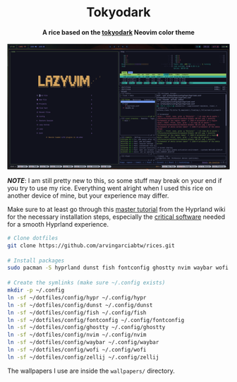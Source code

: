 <h1 align="center">
  Tokyodark
  <h4 align="center">A rice based on the <a href="https://github.com/tiagovla/tokyodark.nvim" target="_blank">tokyodark</a> Neovim color theme</h4>
</h1>

![image](./images/rice-preview-tokyodark.png)

***NOTE***: I am still pretty new to this, so some stuff may break on your end if you try to use my rice. Everything went alright when I used this rice on another device of mine, but your experience may differ.

Make sure to at least go through this [master tutorial](https://wiki.hypr.land/Getting-Started/Master-Tutorial/) from the Hyprland wiki for the necessary installation steps, especially the [critical software](https://wiki.hypr.land/Useful-Utilities/Must-have/) needed for a smooth Hyprland experience.

```bash
# Clone dotfiles
git clone https://github.com/arvingarciabtw/rices.git

# Install packages
sudo pacman -S hyprland dunst fish fontconfig ghostty nvim waybar wofi zellij oh-my-posh

# Create the symlinks (make sure ~/.config exists)
mkdir -p ~/.config
ln -sf ~/dotfiles/config/hypr ~/.config/hypr
ln -sf ~/dotfiles/config/dunst ~/.config/dunst
ln -sf ~/dotfiles/config/fish ~/.config/fish
ln -sf ~/dotfiles/config/fontconfig ~/.config/fontconfig
ln -sf ~/dotfiles/config/ghostty ~/.config/ghostty
ln -sf ~/dotfiles/config/nvim ~/.config/nvim
ln -sf ~/dotfiles/config/waybar ~/.config/waybar
ln -sf ~/dotfiles/config/wofi ~/.config/wofi
ln -sf ~/dotfiles/config/zellij ~/.config/zellij
```

The wallpapers I use are inside the `wallpapers/` directory.
